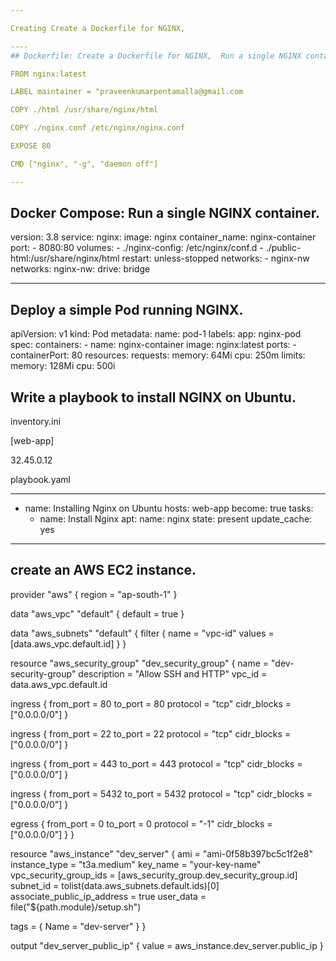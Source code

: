 ```yaml
---

Creating Create a Dockerfile for NGINX, 

----
## Dockerfile: Create a Dockerfile for NGINX,  Run a single NGINX container, Deploy a simple Pod running NGINX, Write a playbook to install NGINX on Ubuntu, and Write YAML-style HCL to create an AWS EC2 instance

FROM nginx:latest

LABEL maintainer = "praveenkumarpentamalla@gmail.com

COPY ./html /usr/share/nginx/html

COPY ./nginx.conf /etc/nginx/nginx.conf

EXPOSE 80

CMD ["nginx", "-g", "daemon off"] 

---
```


## Docker Compose: Run a single NGINX container.


version: 3.8
service:
  nginx:
    image: nginx
    container_name: nginx-container
    port:
      - 8080:80
    volumes:
      - ./nginx-config: /etc/nginx/conf.d
      - ./public-html:/usr/share/nginx/html
    restart: unless-stopped
    networks:
      - nginx-nw
networks:
  nginx-nw:
    drive: bridge


---

## Deploy a simple Pod running NGINX.

apiVersion: v1
kind: Pod
metadata:
  name: pod-1
  labels:
    app: nginx-pod
spec:
  containers:
    - name: nginx-container
      image: nginx:latest
      ports:
        - containerPort: 80
      resources:
        requests:
          memory: 64Mi
          cpu: 250m
        limits:
          memory: 128Mi
          cpu: 500i

## Write a playbook to install NGINX on Ubuntu.

inventory.ini

[web-app]

32.45.0.12


playbook.yaml

---
- name: Installing Nginx on Ubuntu
  hosts: web-app
  become: true
  tasks:
    - name: Install Nginx
      apt:
        name: nginx
        state: present
        update_cache: yes

---
## create an AWS EC2 instance.

provider "aws" {
  region = "ap-south-1"
}

data "aws_vpc" "default" {
  default = true
}

data "aws_subnets" "default" {
  filter {
    name   = "vpc-id"
    values = [data.aws_vpc.default.id]
  }
}

resource "aws_security_group" "dev_security_group" {
  name        = "dev-security-group"
  description = "Allow SSH and HTTP"
  vpc_id      = data.aws_vpc.default.id

  ingress {
    from_port   = 80
    to_port     = 80
    protocol    = "tcp"
    cidr_blocks = ["0.0.0.0/0"]
  }

  ingress {
    from_port   = 22
    to_port     = 22
    protocol    = "tcp"
    cidr_blocks = ["0.0.0.0/0"]
  }

  ingress {
    from_port   = 443
    to_port     = 443
    protocol    = "tcp"
    cidr_blocks = ["0.0.0.0/0"]
  }

  ingress {
    from_port   = 5432
    to_port     = 5432
    protocol    = "tcp"
    cidr_blocks = ["0.0.0.0/0"]
  }

  egress {
    from_port   = 0
    to_port     = 0
    protocol    = "-1"
    cidr_blocks = ["0.0.0.0/0"]
  }
}

resource "aws_instance" "dev_server" {
  ami                    = "ami-0f58b397bc5c1f2e8" 
  instance_type          = "t3a.medium"
  key_name               = "your-key-name"          
  vpc_security_group_ids = [aws_security_group.dev_security_group.id]
  subnet_id              = tolist(data.aws_subnets.default.ids)[0]
  associate_public_ip_address = true
  user_data              = file("${path.module}/setup.sh")
  
  tags = {
    Name = "dev-server"
  }
}

output "dev_server_public_ip" {
  value = aws_instance.dev_server.public_ip
}
